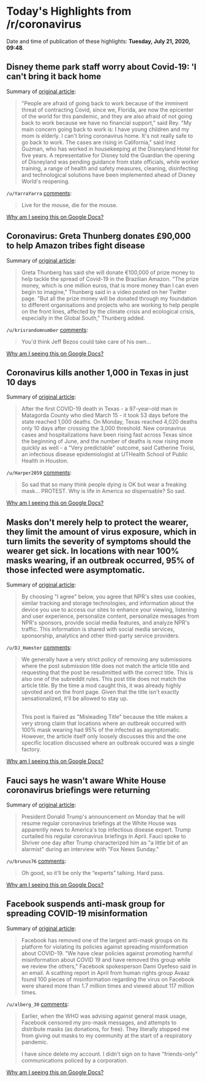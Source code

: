 # Today's Highlights from /r/coronavirus

Date and time of publication of these highlights: **Tuesday, July 21, 2020, 09:48**.

## Disney theme park staff worry about Covid-19: 'I can't bring it back home

Summary of [original article](https://www.theguardian.com/world/2020/jul/21/disney-world-coronavirus-staff-worry-covid-19-reopening):

> "People are afraid of going back to work because of the imminent threat of contracting Covid, since we, Florida, are now the epicenter of the world for this pandemic, and they are also afraid of not going back to work because we have no financial support," said Rey. "My main concern going back to work is: I have young children and my mom is elderly. I can't bring coronavirus home. It's not really safe to go back to work. The cases are rising in California," said Inez Guzman, who has worked in housekeeping at the Disneyland Hotel for five years. A representative for Disney told the Guardian the opening of Disneyland was pending guidance from state officials, while worker training, a range of health and safety measures, cleaning, disinfecting and technological solutions have been implemented ahead of Disney World's reopening.

`/u/YarraYarra` [comments](https://www.reddit.com/r/Coronavirus/comments/hv5521/disney_theme_park_staff_worry_about_covid19_i/):

> Live for the mouse, die for the mouse.

[Why am I seeing this on Google Docs?](https://docs.google.com/document/d/1Dc6We63vOXIZsc0op-Bt4abqkYjXzOigalQqFxmvvbM/edit?usp=sharing)

## Coronavirus: Greta Thunberg donates £90,000 to help Amazon tribes fight disease

Summary of [original article](https://www.independent.co.uk/news/world/americas/greta-thunberg-donation-money-amazon-tribes-coronavirus-a9629876.html):

> Greta Thunberg has said she will donate €100,000 of prize money to help tackle the spread of Covid-19 in the Brazilian Amazon. "The prize money, which is one million euros, that is more money than I can even begin to imagine," Thunberg said in a video posted on her Twitter page. "But all the prize money will be donated through my foundation to different organisations and projects who are working to help people on the front lines, affected by the climate crisis and ecological crisis, especially in the Global South," Thunberg added.

`/u/krisrandomnumber` [comments](https://www.reddit.com/r/Coronavirus/comments/hv4nuo/coronavirus_greta_thunberg_donates_90000_to_help/):

> You'd think Jeff Bezos could take care of his own...

[Why am I seeing this on Google Docs?](https://docs.google.com/document/d/1Dc6We63vOXIZsc0op-Bt4abqkYjXzOigalQqFxmvvbM/edit?usp=sharing)

## Coronavirus kills another 1,000 in Texas in just 10 days

Summary of [original article](https://www.texastribune.org/2020/07/20/coronavirus-deaths-texas/):

> After the first COVID-19 death in Texas - a 97-year-old man in Matagorda County who died March 15 - it took 53 days before the state reached 1,000 deaths. On Monday, Texas reached 4,020 deaths only 10 days after crossing the 3,000 threshold. New coronavirus cases and hospitalizations have been rising fast across Texas since the beginning of June, and the number of deaths is now rising more quickly as well - a "Very predictable" outcome, said Catherine Troisi, an infectious disease epidemiologist at UTHealth School of Public Health in Houston.

`/u/Harper2059` [comments](https://www.reddit.com/r/Coronavirus/comments/hv4krd/coronavirus_kills_another_1000_in_texas_in_just/):

> So sad that so many think people dying is OK but wear a freaking mask... PROTEST. Why is life in America so dispensable?  So sad.

[Why am I seeing this on Google Docs?](https://docs.google.com/document/d/1Dc6We63vOXIZsc0op-Bt4abqkYjXzOigalQqFxmvvbM/edit?usp=sharing)

## Masks don't merely help to protect the wearer, they limit the amount of virus exposure, which in turn limits the severity of symptoms should the wearer get sick. In locations with near 100% masks wearing, if an outbreak occurred, 95% of those infected were asymptomatic.

Summary of [original article](https://www.npr.org/2020/07/20/893227088/growing-body-of-evidence-suggests-masks-protect-those-wearing-them-too):

> By choosing "I agree" below, you agree that NPR's sites use cookies, similar tracking and storage technologies, and information about the device you use to access our sites to enhance your viewing, listening and user experience, personalize content, personalize messages from NPR's sponsors, provide social media features, and analyze NPR's traffic. This information is shared with social media services, sponsorship, analytics and other third-party service providers.

`/u/DJ_Hamster` [comments](https://www.reddit.com/r/Coronavirus/comments/huwq29/masks_dont_merely_help_to_protect_the_wearer_they/):

> We generally have a very strict policy of removing any submissions where the post submission title does not match the article title and requesting that the post be resubmitted with the correct title. This is also one of the subreddit rules. This post title does not match the article title. By the time a mod caught this, it was already highly upvoted and on the front page. Given that the title isn't exactly sensationalized, it'll be allowed to stay up.  
> &nbsp;  
> 
> This post is flaired as "Misleading Title" because the title makes a very strong claim that locations where an outbreak occurred with 100% mask wearing had 95% of the infected as asymptomatic. However, the article itself only loosely discusses this and the one specific location discussed where an outbreak occured was a single factory.

[Why am I seeing this on Google Docs?](https://docs.google.com/document/d/1Dc6We63vOXIZsc0op-Bt4abqkYjXzOigalQqFxmvvbM/edit?usp=sharing)

## Fauci says he wasn't aware White House coronavirus briefings were returning

Summary of [original article](https://www.nbcnews.com/news/us-news/dr-fauci-says-he-wasn-t-aware-white-house-coronavirus-n1234459):

> President Donald Trump's announcement on Monday that he will resume regular coronavirus briefings at the White House was apparently news to America's top infectious disease expert. Trump curtailed his regular coronavirus briefings in April. Fauci spoke to Shriver one day after Trump characterized him as "a little bit of an alarmist" during an interview with "Fox News Sunday."

`/u/brunus76` [comments](https://www.reddit.com/r/Coronavirus/comments/hv8u98/fauci_says_he_wasnt_aware_white_house_coronavirus/):

> Oh good, so it’ll be only the “experts” talking. Hard pass.

[Why am I seeing this on Google Docs?](https://docs.google.com/document/d/1Dc6We63vOXIZsc0op-Bt4abqkYjXzOigalQqFxmvvbM/edit?usp=sharing)

## Facebook suspends anti-mask group for spreading COVID-19 misinformation

Summary of [original article](https://www.theverge.com/2020/7/20/21331060/anti-mask-groups-facebook-misinformation):

> Facebook has removed one of the largest anti-mask groups on its platform for violating its policies against spreading misinformation about COVID-19. "We have clear policies against promoting harmful misinformation about COVID 19 and have removed this group while we review the others," Facebook spokesperson Dami Oyefeso said in an email. A scathing report in April from human rights group Avaaz found 100 pieces of misinformation regarding the virus on Facebook were shared more than 1.7 million times and viewed about 117 million times.

`/u/alberg_30` [comments](https://www.reddit.com/r/Coronavirus/comments/hv0fp2/facebook_suspends_antimask_group_for_spreading/):

> Earlier, when the WHO was advising against general mask usage, Facebook censored my pro-mask messages, and attempts to distribute masks (as donations, for free). They literally stopped me from giving out masks to my community at the start of a respiratory pandemic.
> 
> I have since delete my account. I didn't sign on to have "friends-only" communications policed by a corporation.

[Why am I seeing this on Google Docs?](https://docs.google.com/document/d/1Dc6We63vOXIZsc0op-Bt4abqkYjXzOigalQqFxmvvbM/edit?usp=sharing)

